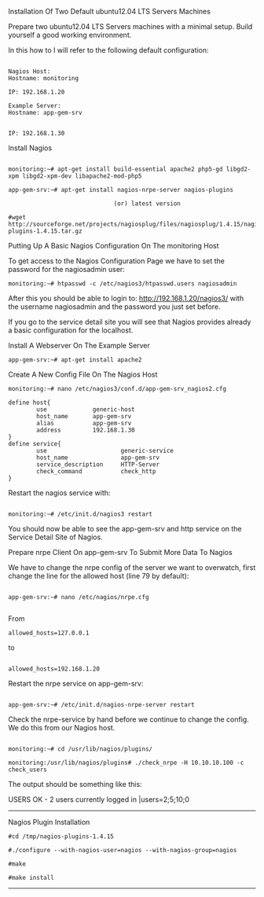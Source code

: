  Installation Of Two Default ubuntu12.04 LTS Servers Machines

Prepare two ubuntu12.04 LTS Servers machines with a minimal setup. Build yourself a good working environment.


In this how to I will refer to the following default configuration:

```

Nagios Host:
Hostname: monitoring

IP: 192.168.1.20

Example Server:
Hostname: app-gem-srv


IP: 192.168.1.30

```

 Install Nagios


```

monitoring:~# apt-get install build-essential apache2 php5-gd libgd2-xpm libgd2-xpm-dev libapache2-mod-php5

app-gem-srv:~# apt-get install nagios-nrpe-server nagios-plugins

                              (or) latest version 

#wget http://sourceforge.net/projects/nagiosplug/files/nagiosplug/1.4.15/nagios-plugins-1.4.15.tar.gz

```


 Putting Up A Basic Nagios Configuration On The monitoring Host


To get access to the Nagios Configuration Page we have to set the password for the nagiosadmin user:


```
monitoring:~# htpasswd -c /etc/nagios3/htpasswd.users nagiosadmin

```

After this you should be able to login to: http://192.168.1.20/nagios3/ with the username nagiosadmin and the password you just set before.

If you go to the service detail site you will see that Nagios provides already a basic configuration for the localhost.


 Install A Webserver On The Example Server

```
app-gem-srv:~# apt-get install apache2

```

 Create A New Config File On The Nagios Host

```
monitoring:~# nano /etc/nagios3/conf.d/app-gem-srv_nagios2.cfg

```


```
define host{
        use             generic-host
        host_name       app-gem-srv
        alias           app-gem-srv
        address         192.168.1.30
}
define service{
        use                     generic-service
        host_name               app-gem-srv
        service_description     HTTP-Server
        check_command           check_http
}

```

Restart the nagios service with:


```

monitoring:~# /etc/init.d/nagios3 restart

```

You should now be able to see the app-gem-srv and http service on the Service Detail Site of Nagios.


Prepare nrpe Client On app-gem-srv To Submit More Data To Nagios


We have to change the nrpe config of the server we want to overwatch, first change the line for the allowed host (line 79 by default):



```

app-gem-srv:~# nano /etc/nagios/nrpe.cfg


```


From


```
allowed_hosts=127.0.0.1

```

to

```

allowed_hosts=192.168.1.20

```

Restart the nrpe service on app-gem-srv:


```

app-gem-srv:~# /etc/init.d/nagios-nrpe-server restart

```

Check the nrpe-service by hand before we continue to change the config. We do this from our Nagios host.


```

monitoring:~# cd /usr/lib/nagios/plugins/

monitoring:/usr/lib/nagios/plugins# ./check_nrpe -H 10.10.10.100 -c check_users

```

The output should be something like this:


USERS OK - 2 users currently logged in |users=2;5;10;0



-------------------------------------------------------------------------------

Nagios Plugin Installation

```
#cd /tmp/nagios-plugins-1.4.15 

#./configure --with-nagios-user=nagios --with-nagios-group=nagios 

#make 

#make install

```
-------------------------------------------------------------------------------

